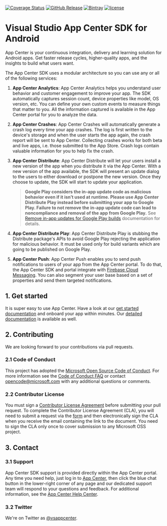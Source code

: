 [![Coverage Status](https://coveralls.io/repos/github/Microsoft/AppCenter-SDK-Android/badge.svg?branch=develop)](https://coveralls.io/github/Microsoft/AppCenter-SDK-Android?branch=develop)
[![GitHub Release](https://img.shields.io/github/release/microsoft/appcenter-sdk-android.svg)](https://github.com/microsoft/appcenter-sdk-android/releases/latest)
[![Bintray](https://api.bintray.com/packages/vsappcenter/appcenter/appcenter/images/download.svg)](https://bintray.com/vsappcenter/appcenter)
[![license](https://img.shields.io/badge/license-MIT%20License-00AAAA.svg)](https://github.com/microsoft/appcenter-sdk-android/blob/master/license.txt)

# Visual Studio App Center SDK for Android

App Center is your continuous integration, delivery and learning solution for Android apps.
Get faster release cycles, higher-quality apps, and the insights to build what users want.

The App Center SDK uses a modular architecture so you can use any or all of the following services:

1. **App Center Analytics**: App Center Analytics helps you understand user behavior and customer engagement to improve your app. The SDK automatically captures session count, device properties like model, OS version, etc. You can define your own custom events to measure things that matter to you. All the information captured is available in the App Center portal for you to analyze the data.

2. **App Center Crashes**: App Center Crashes will automatically generate a crash log every time your app crashes. The log is first written to the device's storage and when the user starts the app again, the crash report will be sent to App Center. Collecting crashes works for both beta and live apps, i.e. those submitted to the App Store. Crash logs contain valuable information for you to help fix the crash.

3. **App Center Distribute**: App Center Distribute will let your users install a new version of the app when you distribute it via the App Center. With a new version of the app available, the SDK will present an update dialog to the users to either download or postpone the new version. Once they choose to update, the SDK will start to update your application.

    > **Google Play considers the in-app update code as malicious behavior even if it isn’t used at runtime. Please use App Center Distribute Play instead before submitting your app to Google Play. Failure to not remove the in-app update code can lead to noncompliance and removal of the app from Google Play.**
    > See [Remove in-app updates for Google Play builds](https://docs.microsoft.com/en-us/appcenter/sdk/distribute/android#remove-in-app-updates-for-google-play-builds) documentation for details.

4. **App Center Distribute Play**: App Center Distribute Play is stubbing the Distribute package's APIs to avoid Google Play rejecting the application for malicious behavior. It must be used only for build variants which are going to be published on Google Play.

5. **App Center Push**: App Center Push enables you to send push notifications to users of your app from the App Center portal. To do that, the App Center SDK and portal integrate with [Firebase Cloud Messaging](https://firebase.google.com/docs/cloud-messaging/). You can also segment your user base based on a set of properties and send them targeted notifications.

## 1. Get started

It is super easy to use App Center. Have a look at our [get started documentation](https://docs.microsoft.com/en-us/appcenter/sdk/getting-started/android) and onboard your app within minutes. Our [detailed documentation](https://docs.microsoft.com/en-us/appcenter/sdk/) is available as well.

## 2. Contributing

We are looking forward to your contributions via pull requests.

### 2.1 Code of Conduct

This project has adopted the [Microsoft Open Source Code of Conduct](https://opensource.microsoft.com/codeofconduct/). For more information see the [Code of Conduct FAQ](https://opensource.microsoft.com/codeofconduct/faq/) or contact [opencode@microsoft.com](mailto:opencode@microsoft.com) with any additional questions or comments.

### 2.2 Contributor License

You must sign a [Contributor License Agreement](https://cla.microsoft.com/) before submitting your pull request. To complete the Contributor License Agreement (CLA), you will need to submit a request via the [form](https://cla.microsoft.com/) and then electronically sign the CLA when you receive the email containing the link to the document. You need to sign the CLA only once to cover submission to any Microsoft OSS project. 

## 3. Contact

### 3.1 Support

App Center SDK support is provided directly within the App Center portal. Any time you need help, just log in to [App Center](https://appcenter.ms), then click the blue chat button in the lower-right corner of any page and our dedicated support team will respond to your questions and feedback. For additional information, see the [App Center Help Center](https://intercom.help/appcenter/getting-started/welcome-to-app-center-support).

### 3.2 Twitter

We're on Twitter as [@vsappcenter](https://www.twitter.com/vsappcenter).
